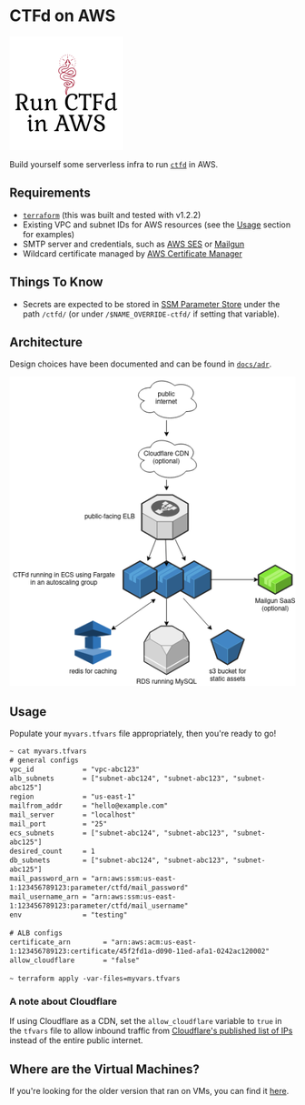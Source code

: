 # CTFd on AWS

![CTFd on AWS](image/project-logo.png)


Build yourself some serverless infra to run [`ctfd`](https://github.com/CTFd/CTFd/) in AWS.

## Requirements

- [`terraform`](https://www.terraform.io/) (this was built and tested with v1.2.2)
- Existing VPC and subnet IDs for AWS resources (see the [Usage](#usage) section for examples)
- SMTP server and credentials, such as [AWS SES](https://docs.aws.amazon.com/ses/latest/DeveloperGuide/send-email-smtp.html) or [Mailgun](https://www.mailgun.com/)
- Wildcard certificate managed by [AWS Certificate Manager](https://aws.amazon.com/certificate-manager/)

## Things To Know

- Secrets are expected to be stored in [SSM Parameter Store](https://docs.aws.amazon.com/systems-manager/latest/userguide/systems-manager-parameter-store.html) under the path `/ctfd/` (or under `/$NAME_OVERRIDE-ctfd/` if setting that variable).

## Architecture

Design choices have been documented and can be found in [`docs/adr`](docs/adr).

![architecture-diagram](image/CTFd-architecture.png)

## Usage

Populate your `myvars.tfvars` file appropriately, then you're ready to go!

```
~ cat myvars.tfvars
# general configs
vpc_id            = "vpc-abc123"
alb_subnets       = ["subnet-abc124", "subnet-abc123", "subnet-abc125"]
region            = "us-east-1"
mailfrom_addr     = "hello@example.com"
mail_server       = "localhost"
mail_port         = "25"
ecs_subnets       = ["subnet-abc124", "subnet-abc123", "subnet-abc125"] 
desired_count     = 1
db_subnets        = ["subnet-abc124", "subnet-abc123", "subnet-abc125"]
mail_password_arn = "arn:aws:ssm:us-east-1:123456789123:parameter/ctfd/mail_password"
mail_username_arn = "arn:aws:ssm:us-east-1:123456789123:parameter/ctfd/mail_username"
env               = "testing"

# ALB configs
certificate_arn        = "arn:aws:acm:us-east-1:123456789123:certificate/45f2fd1a-d090-11ed-afa1-0242ac120002"
allow_cloudflare       = "false"

~ terraform apply -var-files=myvars.tfvars
```

### A note about Cloudflare

If using Cloudflare as a CDN, set the `allow_cloudflare` variable to `true` in the `tfvars` file to allow inbound traffic from [Cloudflare's published list of IPs](https://www.cloudflare.com/ips-v4) instead of the entire public internet.

## Where are the Virtual Machines?

If you're looking for the older version that ran on VMs, you can find it [here](https://github.com/maxdotdotg/ctfd-infra/tree/ctfd-v2.5.0).
